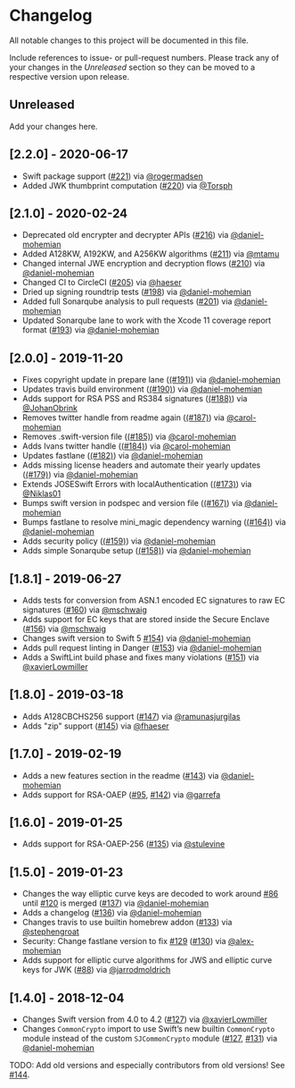 # Changelog

All notable changes to this project will be documented in this file.

Include references to issue- or pull-request numbers.
Please track any of your changes in the *Unreleased* section so they can be moved to a respective version upon release.

## Unreleased

Add your changes here.

## [2.2.0] - 2020-06-17

- Swift package support ([#221](https://github.com/airsidemobile/JOSESwift/pull/221)) via [@rogermadsen](https://github.com/rogermadsen)
- Added JWK thumbprint computation ([#220](https://github.com/airsidemobile/JOSESwift/pull/220)) via [@Torsph](https://github.com/Torsph)

## [2.1.0] - 2020-02-24

- Deprecated old encrypter and decrypter APIs ([#216](https://github.com/airsidemobile/JOSESwift/pull/216)) via [@daniel-mohemian](https://github.com/daniel-mohemian)
- Added A128KW, A192KW, and A256KW algorithms ([#211](https://github.com/airsidemobile/JOSESwift/pull/211)) via [@mtamu](https://github.com/mtamu)
- Changed internal JWE encryption and decryption flows ([#210](https://github.com/airsidemobile/JOSESwift/pull/210)) via [@daniel-mohemian](https://github.com/daniel-mohemian)
- Changed CI to CircleCI ([#205](https://github.com/airsidemobile/JOSESwift/pull/205)) via [@haeser](https://github.com/haeser)
- Dried up signing roundtrip tests ([#198](https://github.com/airsidemobile/JOSESwift/pull/198)) via [@daniel-mohemian](https://github.com/daniel-mohemian)
- Added full Sonarqube analysis to pull requests ([#201](https://github.com/airsidemobile/JOSESwift/pull/201)) via [@daniel-mohemian](https://github.com/daniel-mohemian)
- Updated Sonarqube lane to work with the Xcode 11 coverage report format ([#193](https://github.com/airsidemobile/JOSESwift/pull/193)) via [@daniel-mohemian](https://github.com/daniel-mohemian)

## [2.0.0] - 2019-11-20

- Fixes copyright update in prepare lane ([(#191)](https://github.com/airsidemobile/JOSESwift/pull/191)) via [@daniel-mohemian](https://github.com/daniel-mohemian)
- Updates travis build environment ([(#190)](https://github.com/airsidemobile/JOSESwift/pull/190)) via [@daniel-mohemian](https://github.com/daniel-mohemian)
- Adds support for RSA PSS and RS384 signatures ([(#188)](https://github.com/airsidemobile/JOSESwift/pull/188)) via [@JohanObrink](https://github.com/JohanObrink)
- Removes twitter handle from readme again ([(#187)](https://github.com/airsidemobile/JOSESwift/pull/187)) via [@carol-mohemian](https://github.com/carol-mohemian)
- Removes .swift-version file ([(#185)](https://github.com/airsidemobile/JOSESwift/pull/185)) via [@carol-mohemian](https://github.com/carol-mohemian)
- Adds Ivans twitter handle ([(#184)](https://github.com/airsidemobile/JOSESwift/pull/184)) via [@carol-mohemian](https://github.com/carol-mohemian)
- Updates fastlane ([(#182)](https://github.com/airsidemobile/JOSESwift/pull/182)) via [@daniel-mohemian](https://github.com/daniel-mohemian)
- Adds missing license headers and automate their yearly updates ([(#179)](https://github.com/airsidemobile/JOSESwift/pull/179)) via [@daniel-mohemian](https://github.com/daniel-mohemian)
- Extends JOSESwift Errors with localAuthentication ([(#173)](https://github.com/airsidemobile/JOSESwift/pull/173)) via [@Niklas01](https://github.com/Niklas01)
- Bumps swift version in podspec and version file ([(#167)](https://github.com/airsidemobile/JOSESwift/pull/167)) via [@daniel-mohemian](https://github.com/daniel-mohemian)
- Bumps fastlane to resolve mini_magic dependency warning ([(#164)](https://github.com/airsidemobile/JOSESwift/pull/164)) via [@daniel-mohemian](https://github.com/daniel-mohemian)
- Adds security policy ([(#159)](https://github.com/airsidemobile/JOSESwift/pull/159)) via [@daniel-mohemian](https://github.com/daniel-mohemian)
- Adds simple Sonarqube setup ([(#158)](https://github.com/airsidemobile/JOSESwift/pull/158)) via [@daniel-mohemian](https://github.com/daniel-mohemian)

## [1.8.1] - 2019-06-27

- Adds tests for conversion from ASN.1 encoded EC signatures to raw EC signatures ([#160](https://github.com/airsidemobile/JOSESwift/pull/160)) via [@mschwaig](https://github.com/mschwaig)
- Adds support for EC keys that are stored inside the Secure Enclave ([#156](https://github.com/airsidemobile/JOSESwift/pull/156)) via [@mschwaig](https://github.com/mschwaig)
- Changes swift version to Swift 5 [#154](https://github.com/airsidemobile/JOSESwift/pull/154)) via [@daniel-mohemian](https://github.com/daniel-mohemian)
- Adds pull request linting in Danger ([#153](https://github.com/airsidemobile/JOSESwift/pull/153)) via [@daniel-mohemian](https://github.com/daniel-mohemian)
- Adds a SwiftLint build phase and fixes many violations ([#151](https://github.com/airsidemobile/JOSESwift/pull/151)) via [@xavierLowmiller](https://github.com/xavierLowmiller)

## [1.8.0] - 2019-03-18

- Adds A128CBCHS256 support ([#147](https://github.com/airsidemobile/JOSESwift/pull/147)) via [@ramunasjurgilas](https://github.com/ramunasjurgilas)
- Adds "zip" support ([#145](https://github.com/airsidemobile/JOSESwift/pull/145)) via [@fhaeser](https://github.com/fhaeser)

## [1.7.0] - 2019-02-19

- Adds a new features section in the readme ([#143](https://github.com/airsidemobile/JOSESwift/pull/143)) via [@daniel-mohemian](https://github.com/daniel-mohemian)
- Adds support for RSA-OAEP ([#95](https://github.com/airsidemobile/JOSESwift/pull/95), [#142](https://github.com/airsidemobile/JOSESwift/pull/142)) via [@garrefa](https://github.com/garrefa)

## [1.6.0] - 2019-01-25

- Adds support for RSA-OAEP-256 ([#135](https://github.com/airsidemobile/JOSESwift/pull/135)) via [@stulevine](https://github.com/stulevine)

## [1.5.0] - 2019-01-23

- Changes the way elliptic curve keys are decoded to work around [#86](https://github.com/airsidemobile/JOSESwift/issues/86) until [#120](https://github.com/airsidemobile/JOSESwift/pull/120) is merged ([#137](https://github.com/airsidemobile/JOSESwift/pull/137)) via [@daniel-mohemian](https://github.com/daniel-mohemian)
- Adds a changelog ([#136](https://github.com/airsidemobile/JOSESwift/pull/136)) via [@daniel-mohemian](https://github.com/daniel-mohemian)
- Changes travis to use builtin homebrew addon ([#133](https://github.com/airsidemobile/JOSESwift/pull/133)) via [@stephengroat](https://github.com/stephengroat)
- Security: Change fastlane version to fix [#129](https://github.com/airsidemobile/JOSESwift/issues/129) ([#130](https://github.com/airsidemobile/JOSESwift/pull/130)) via [@alex-mohemian](https://github.com/alex-mohemian)
- Adds support for elliptic curve algorithms for JWS and elliptic curve keys for JWK ([#88](https://github.com/airsidemobile/JOSESwift/pull/88)) via [@jarrodmoldrich](https://github.com/jarrodmoldrich)

## [1.4.0] - 2018-12-04

- Changes Swift version from 4.0 to 4.2 ([#127](https://github.com/airsidemobile/JOSESwift/pull/127)) via [@xavierLowmiller](https://github.com/xavierLowmiller)
- Changes `CommonCrypto` import to use Swift’s new builtin `CommonCrypto` module instead of the custom `SJCommonCrypto` module ([#127](https://github.com/airsidemobile/JOSESwift/pull/127), [#131](https://github.com/airsidemobile/JOSESwift/pull/131)) via [@daniel-mohemian](https://github.com/daniel-mohemian)

TODO: Add old versions and especially contributors from old versions! See [#144](https://github.com/airsidemobile/JOSESwift/issues/144).
